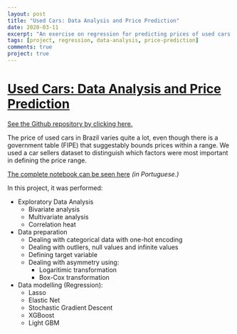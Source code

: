 ```yaml
---
layout: post
title: "Used Cars: Data Analysis and Price Prediction"
date: 2020-03-11
excerpt: "An exercise on regression for predicting prices of used cars."
tags: [project, regression, data-analysis, price-prediction]
comments: true
project: true
---
```


# [Used Cars: Data Analysis and Price Prediction](https://github.com/pedroafleite/used_cars)

[See the Github repository by clicking here.](https://github.com/pedroafleite/used_cars)

The price of used cars in Brazil varies quite a lot, even though there is a government table (FIPE) that suggestably bounds prices within a range. We used a car sellers dataset to distinguish which factors were most important in defining the price range.

[The complete notebook can be seen here](https://github.com/pedroafleite/used_cars/blob/main/car_data.ipynb) *(in Portuguese.)*

In this project, it was performed:
- Exploratory Data Analysis
  - Bivariate analysis
  - Multivariate analysis
  - Correlation heat
- Data preparation
  - Dealing with categorical data with one-hot encoding
  - Dealing with outliers, null values and infinite values
  - Defining target variable
  - Dealing with asymmetry using:
    - Logaritimic transformation
    - Box-Cox transformation
- Data modelling (Regression):
  - Lasso
  - Elastic Net 
  - Stochastic Gradient Descent
  - XGBoost
  - Light GBM

